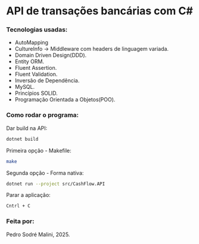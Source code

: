 # API de transações bancárias com C#
### Tecnologias usadas:
+ AutoMapping
+ CultureInfo -> Middleware com headers de linguagem variada.
+ Domain Driven Design(DDD).
+ Entity ORM.
+ Fluent Assertion.
+ Fluent Validation.
+ Inversão de Dependência.
+ MySQL.
+ Princípios SOLID.
+ Programação Orientada a Objetos(POO).
### Como rodar o programa:
Dar build na API:<br>
```c#
dotnet build
```
Primeira opção - Makefile:<br>
```bash
make
```
Segunda opção - Forma nativa:<br>
```bash
dotnet run --project src/CashFlow.API
```
Parar a aplicação:<br>
```bash
Cntrl + C
```
### Feita por:
Pedro Sodré Malini, 2025.

